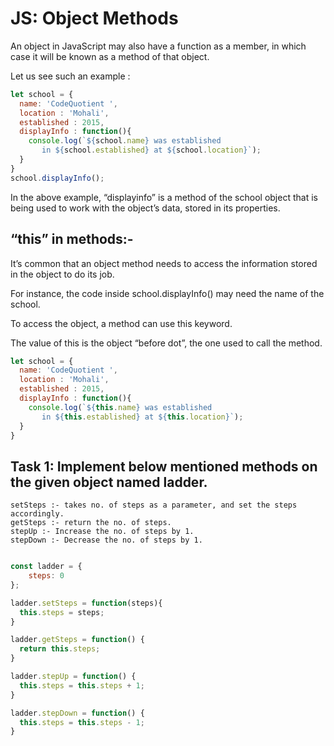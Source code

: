 # JS: Object Methods

An object in JavaScript may also have a function as a member, in which case it 
will be known as a method of that object.

Let us see such an example :

```javascript
let school = {
  name: 'CodeQuotient ',
  location : 'Mohali',
  established : 2015,
  displayInfo : function(){
    console.log(`${school.name} was established 
       in ${school.established} at ${school.location}`);
  }
}
school.displayInfo();
```

In the above example, “displayinfo” is a method of the school object that is 
being used to work with the object’s data, stored in its properties.

## “this” in methods:-

It’s common that an object method needs to access the information stored in the object to do its job.

For instance, the code inside school.displayInfo() may need the name of the school.

To access the object, a method can use this keyword.

The value of this is the object “before dot”, the one used to call the method.

```javascript
let school = {
  name: 'CodeQuotient ',
  location : 'Mohali',
  established : 2015,
  displayInfo : function(){
    console.log(`${this.name} was established 
       in ${this.established} at ${this.location}`);
  }
}
```

## Task 1: Implement below mentioned methods on the given object named ladder.

    setSteps :- takes no. of steps as a parameter, and set the steps accordingly.
    getSteps :- return the no. of steps.
    stepUp :- Increase the no. of steps by 1.
    stepDown :- Decrease the no. of steps by 1.

```javascript

const ladder = {
	steps: 0
};

ladder.setSteps = function(steps){
  this.steps = steps;
}

ladder.getSteps = function() {
  return this.steps;
}

ladder.stepUp = function() {
  this.steps = this.steps + 1;
}

ladder.stepDown = function() {
  this.steps = this.steps - 1;
}
```
